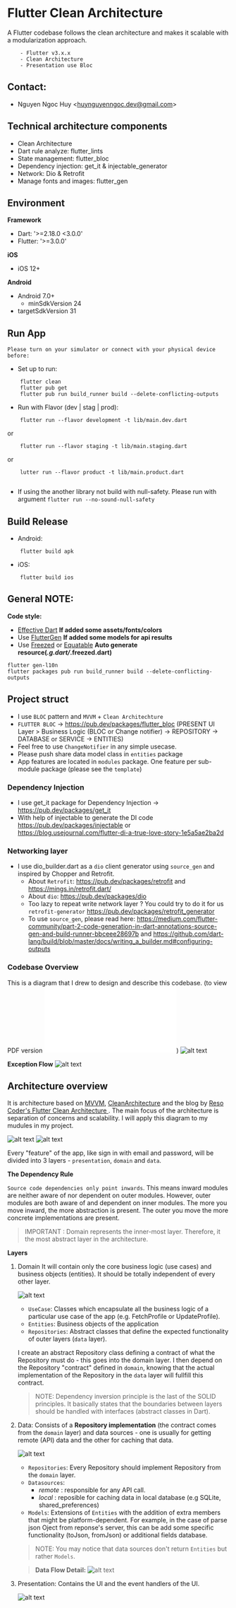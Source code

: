 # Flutter Clean Architecture

A Flutter codebase follows the clean architecture and makes it scalable with a modularization approach.  

```
    - Flutter v3.x.x
    - Clean Architecture
    - Presentation use Bloc
```

## Contact:
- Nguyen Ngoc Huy &lt;[huynguyenngoc.dev@gmail.com](huynguyenngoc.dev@gmail.com)&gt;

## Technical architecture components
- Clean Architecture 
- Dart rule analyze: flutter_lints
- State management: flutter_bloc
- Dependency injection: get_it & injectable_generator
- Network: Dio &  Retrofit
- Manage fonts and images: flutter_gen

## Environment
**Framework**
- Dart: '>=2.18.0 <3.0.0'
- Flutter: '>=3.0.0'

**iOS**
- iOS 12+

**Android**
- Android 7.0+
    - minSdkVersion 24
- targetSdkVersion 31

## Run App
`Please turn on your simulator or connect with your physical device before:`
- Set up to run:
```
    flutter clean
    flutter pub get
    flutter pub run build_runner build --delete-conflicting-outputs
```
- Run with Flavor (dev | stag | prod):
```   
    flutter run --flavor development -t lib/main.dev.dart
```
or
```
    flutter run --flavor staging -t lib/main.staging.dart
```
or
```
    lutter run --flavor product -t lib/main.product.dart
   
```
- If using the another library not build with null-safety. Please run with argument `flutter run --no-sound-null-safety`

## Build Release
- Android:
```
    flutter build apk 
```
- iOS:
```
    flutter build ios
```

## General NOTE:
**Code style:**
- [Effective Dart](https://dart.dev/guides/language/effective-dart)
**If added some assets/fonts/colors**
- Use [FlutterGen](https://github.com/FlutterGen/flutter_gen/)
**If added some models for api results**
- Use [Freezed](https://pub.dev/packages/freezed) or [Equatable](https://pub.dev/packages/equatable)
**Auto generate resource(___.g.dart/___.freezed.dart)**
```
flutter gen-l10n
flutter packages pub run build_runner build --delete-conflicting-outputs
```

## Project struct
- I use `BLOC` pattern and `MVVM` + `Clean Architechture`
- `FLUTTER BLOC` -> https://pub.dev/packages/flutter_bloc
(PRESENT UI Layer > Business Logic (BLOC or Change notifier) -> REPOSITORY -> DATABASE or SERVICE -> ENTITIES)
- Feel free to use `ChangeNotifier` in any simple usecase.
- Please push share data model class in `entities` package
- App features are located in `modules` package. One feature per sub-module package (please see the `template`)

### Dependency Injection
- I use get_it package for Dependency Injection -> https://pub.dev/packages/get_it
- With help of injectable to generate the DI code https://pub.dev/packages/injectable
or https://blog.usejournal.com/flutter-di-a-true-love-story-1e5a5ae2ba2d

### Networking layer
- I use dio_builder.dart as a `dio` client generator using `source_gen` and inspired by Chopper and Retrofit.
    - About `Retrofit`: https://pub.dev/packages/retrofit and https://mings.in/retrofit.dart/
    - About `dio`: https://pub.dev/packages/dio
    - Too lazy to repeat write network layer ? You could try to do it for us `retrofit-generator` https://pub.dev/packages/retrofit_generator
    - To use `source_gen`, please read here: https://medium.com/flutter-community/part-2-code-generation-in-dart-annotations-source-gen-and-build-runner-bbceee28697b
    and https://github.com/dart-lang/build/blob/master/docs/writing_a_builder.md#configuring-outputs

### Codebase Overview
This is a diagram that I drew to design and describe this codebase. (to view PDF version ![click here](files/Codebase%20Clean%20Architecture%20Flutter.drawio.pdf))
    ![alt text](files/Codebase%20Clean%20Architecture%20Flutter.drawio.png)

**Exception Flow**
    ![alt text](files/exception-handler.jpg)

## Architecture overview
It is architecture based on [MVVM](https://en.wikipedia.org/wiki/Model%E2%80%93view%E2%80%93viewmodel), [CleanArchitecture](https://blog.cleancoder.com/uncle-bob/2012/08/13/the-clean-architecture.html) and the blog by [Reso Coder's Flutter Clean Architecture ](https://resocoder.com/2019/08/27/flutter-tdd-clean-architecture-course-1-explanation-project-structure/). The main focus of the architecture is separation of concerns and scalability.  I will apply this diagram to my mudules in my project.

![alt text](https://i0.wp.com/resocoder.com/wp-content/uploads/2019/08/Clean-Architecture-Flutter-Diagram.png?w=556&ssl=1)
![alt text](files/clean%20architecture%20overview.jpeg)

Every "feature" of the app, like sign in with email and password, will be divided into 3 layers - `presentation`, `domain` and `data`.

**The Dependency Rule**

`Source code dependencies only point inwards`. This means inward modules are neither aware of nor dependent on outer modules. However, outer modules are both aware of and dependent on inner modules. The more you move inward, the more abstraction is present. The outer you move the more concrete implementations are present.

> IMPORTANT : Domain represents the inner-most layer. Therefore, it the most abstract layer in the architecture.

**Layers**

1. Domain
   It will contain only the core business logic (use cases) and business objects (entities). It should be totally independent of every other layer.

   ![alt text](https://i0.wp.com/resocoder.com/wp-content/uploads/2019/08/domain-layer-diagram.png?w=141&ssl=1)
   - `UseCase`: Classes which encapsulate all the business logic of a particular use case of the app (e.g. FetchProfile or UpdateProfile).
   - `Entities`: Business objects of the application
   - `Repositories`: Abstract classes that define the expected functionality of outer layers (`data` layer).

   I create an abstract Repository class defining a contract of what the Repository must do - this goes into the domain layer. I then depend on the Repository "contract" defined in `domain`, knowing that the actual implementation of the Repository in the `data` layer will fullfill this contract.
   > NOTE: Dependency inversion principle is the last of the SOLID principles. It basically states that the boundaries between layers should be handled with interfaces (abstract classes in Dart).

2. Data:
   Consists of a **Repository implementation** (the contract comes from the `domain` layer) and data sources - one is usually for getting remote (API) data and the other for caching that data.

   ![alt text](https://i0.wp.com/resocoder.com/wp-content/uploads/2019/08/data-layer-diagram.png?w=329&ssl=1)
   - `Repositories`: Every Repository should implement Repository from the `domain` layer.
   - `Datasources`:
      - *remote* : responsible for any API call.
      - *local* : reposible for caching data in local database (e.g SQLite, shared_preferences)
   - `Models`: Extensions of `Entities` with the addition of extra members that might be platform-dependent. For example, in the case of parse json Oject from reponse's server, this can be add some specific functionality (toJson, fromJson) or additional fields database.
   > NOTE: You may notice that data sources don't return `Entities` but rather `Models`.

   > **Data Flow Detail:**
   ![alt text](files/data-flow.jpg)

3. Presentation:
   Contains the UI and the event handlers of the UI.

   ![alt text](https://i0.wp.com/resocoder.com/wp-content/uploads/2019/08/presentation-layer-diagram.png?w=287&ssl=1)

